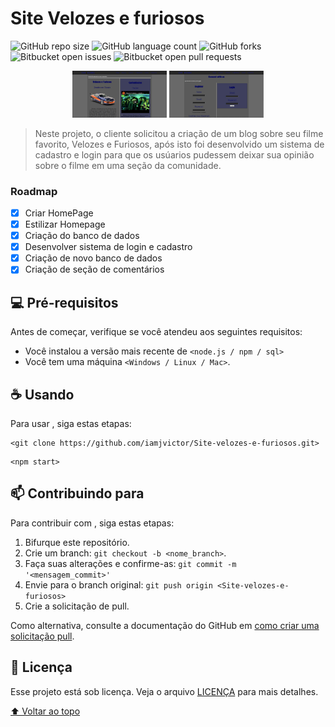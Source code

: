 # Site Velozes e furiosos


![GitHub repo size](https://img.shields.io/github/repo-size/iamjvictor/Site-velozes-e-furiosos?style=for-the-badge)
![GitHub language count](https://img.shields.io/github/languages/count/iamjvictor/Site-velozes-e-furiosos?style=for-the-badge)
![GitHub forks](https://img.shields.io/github/forks/iamjvictor/Site-velozes-e-furiosos?style=for-the-badge)
![Bitbucket open issues](https://img.shields.io/bitbucket/issues/iamjvictor/Site-velozes-e-furiosos?style=for-the-badge)
![Bitbucket open pull requests](https://img.shields.io/bitbucket/pr-raw/iamjvictor/Site-velozes-e-furiosos?style=for-the-badge)

<p align="center" width="100%">
    <img width="30%" src="CarTelaInicial.jpg">
    <img width="30%" src="Login_car.jpg">
    
</p>

> Neste projeto, o cliente solicitou a criação de um blog sobre seu filme favorito, Velozes e Furiosos, após isto foi desenvolvido um sistema de cadastro e login para que os usúarios pudessem deixar sua opinião sobre o filme em uma seção da comunidade.

### Roadmap

- [x] Criar HomePage
- [x] Estilizar Homepage
- [x] Criação do banco de dados
- [x] Desenvolver sistema de login e cadastro
- [x] Criação de novo banco de dados
- [x] Criação de seção de comentários

## 💻 Pré-requisitos

Antes de começar, verifique se você atendeu aos seguintes requisitos:

* Você instalou a versão mais recente de `<node.js / npm / sql>`
* Você tem uma máquina `<Windows / Linux / Mac>`.


## ☕ Usando <Site-velozes-e-furiosos>

Para usar <Site-velozes-e-furiosos>, siga estas etapas:

```
<git clone https://github.com/iamjvictor/Site-velozes-e-furiosos.git>
```
```
<npm start>
```


## 📫 Contribuindo para <Site-velozes-e-furiosos>

Para contribuir com <Site-velozes-e-furiosos>, siga estas etapas:

1. Bifurque este repositório.
2. Crie um branch: `git checkout -b <nome_branch>`.
3. Faça suas alterações e confirme-as: `git commit -m '<mensagem_commit>'`
4. Envie para o branch original: `git push origin <Site-velozes-e-furiosos>`
5. Crie a solicitação de pull.

Como alternativa, consulte a documentação do GitHub em [como criar uma solicitação pull](https://help.github.com/en/github/collaborating-with-issues-and-pull-requests/creating-a-pull-request).




## 📝 Licença

Esse projeto está sob licença. Veja o arquivo [LICENÇA](LICENSE.md) para mais detalhes.

[⬆ Voltar ao topo](#Site-velozes-e-furiosos)<br>